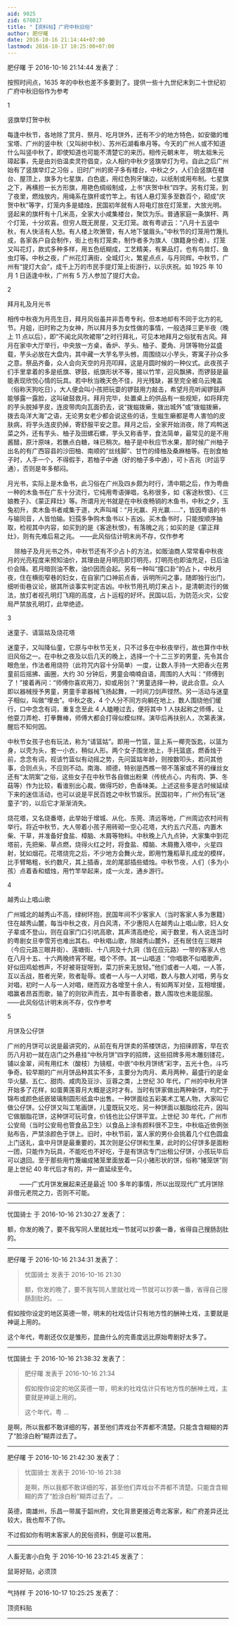 ```yaml
---
aid: 9025
zid: 670017
title: "【资料帖】广府中秋旧俗"
author: 肥仔曙
date: 2016-10-16 21:14:44+07:00
lastmod: 2016-10-17 10:25:00+07:00
---
```


肥仔曙 于 2016-10-16 21:14:44 发表了：

按照时间点，1635 年的中秋也差不多要到了。提供一些十九世纪末到二十世纪初广府中秋旧俗作为参考

1

竖旗举灯贺中秋

每逢中秋节，各地除了赏月、祭月、吃月饼外，还有不少的地方特色，如安徽的堆宝塔、广州的竖中秋（又叫树中秋）、苏州石湖看串月等。今天的广州人或不知道什么叫竖中秋了，即使知道也可能不清楚它的来历。相传元朝末年，
明太祖朱元璋起事，先是由刘伯温卖灵符倡变，众人相约中秋夕竖旗举灯为号。自此之后广州始有了竖旗举灯之习俗
。旧时广州的房子多有楼台，中秋之夕，人们会竖旗在楼台、屋顶上，旗多为七星旗，白色底，用红色狗牙镶边，以纸制或用布制。七星旗之下，再横担一长方形旗，用艳色绸缎制成，上书“庆贺中秋”四字。另有灯笼，到了夜里，燃烛放内，用绳系在旗杆或竹竿上。有钱人悬灯笼多至数百个，砌成“庆贺中秋”等字，灯笼内多是蜡烛，民国初年就有人将电灯放在灯笼里，大放光明。竖起来的旗杆有十几米高，全家大小咸集楼台，聚饮为乐。普通家庭一条旗杆、两个灯笼，十分欢喜。但穷人既无房屋，又无灯笼。故有粤谚云：“八月十五竖中秋，有人快活有人愁。有人楼上吹箫管，有人地下皱眉头。”中秋节的灯笼用竹篾扎成，各家各户自会制作，街上也有灯笼卖，制作者多为旗人（旗籍身份者）。灯笼又叫花灯，款式多种多样，用五色纸糊成，工艺精美，有果品灯，也有鸟兽灯、鱼虫灯等。中秋之夜，广州花灯满街，全城灯火，繁星点点，与月同辉。中秋节，广州有“提灯大会”，成千上万的市民手提灯笼上街游行，以示庆祝。如 1925 年 10 月 1 日适逢中秋，广州有 5 万人参加了提灯大会。

2

拜月礼及月光书

相传中秋夜为月亮生日，拜月风俗虽并非吾粤专利，但本地却有不同于北方的礼节。月姐，旧时称之为女神，所以拜月多为女性做的事情，一般选择三更半夜（晚上 11 点以后），即“不闻北风吹裙带”之时行拜礼，可见本地拜月之俗犹有古风。拜月在家中大厅举行，中央放一方桌，香炉、芋头、柚子、菱角、月饼等物分盆盛载，芋头必放在大盘内，其中藏一大芋名芋头乸，周围绕以小芋头，寄寓子孙众多之意。祭品齐备，众人会向天空的月亮叩拜，这是月圆时候的一种仪式。此夜孩子们手里拿着的多是纸旗、锣鼓，纸旗形状不等，接以竹竿，迎风飘拂，而锣鼓是最能表现欣悦心情的玩具。若中秋当晚天色不佳，月光残缺，甚至完全被乌云掩盖（俗称天狗吃日），大人便会叫小孩把玩耍的锣鼓用力敲击，希望月亮听闻锣鼓声能够露一露脸，这叫破鼓救月。拜月完毕，处置桌上的供品有一些规矩，如将拜完的芋头脱掉芋皮，连皮带肉向瓦面扔去，说“拨螆拨癞，拨出城外”或“拨螆拨癞，拨去岛洋大海”之语，无论男女老少都会说这些的话，生螆生癞都是粤人害怕的皮肤病，将芋头连皮扔掉，寄舒服平安之意。拜月之后，全家开始消夜，除了鸡鸭送菜之外，还有芋头、柚子及田螺石螺，芋头又称香芋，食法简单，最常见的是不用酱醋，原汁原味，若醮点白糖，味已稍次。柚子是中秋应节水果，那时候广州柚子出名的有广西容县的沙田柚、南顺的“丝线脚”、甘竹的绛柚及桑麻柚等。在剖食柚子时，人手一个，不得假手，若柚子中通（好的柚子多中通），可卜吉兆（时运亨通），否则是年多郁闷。

月光书，实际上是木鱼书，此习俗在广州及四乡颇为时行，清中期之后，作为粤曲一种的木鱼书在广东十分流行，它纯用粤语弹唱，名称很多，如《客途秋恨》、《三娘教子》、《蒙正拜灶》等。所谓月光书就是在中秋夜畅销的木鱼书，中秋之夕，玉兔初升，卖木鱼书者咸集于道，大声叫喊：“月光赢、月光赢……”，皆因粤语的书与输同音，人皆怕输。妇孺多争购木鱼书以卜吉凶。买木鱼书时，只能按顺序抽取，检视其中内容，如买到的是《客途秋恨》，有落魄之兆；如买的是《蒙正拜灶》，则有先难后易之兆。
——此风俗估计明末尚不存，仅作参考

&nbsp; &nbsp; 除柚子及月光书之外，中秋节还有不少占卜的方法，如贩油商人常常看中秋夜月的光亮程度来预知油价，其理由是月明亮即灯明亮，灯明亮也即油充足，日后油价会降。若月暗则油不敷，油价因而会起。另有一种叫“撞口卦”的占卜，中秋月夜，住在横街窄巷的妇女，在自家门口神前点香，诉明所问之事，随即独行出门，细听街巷议论，据其所谈事实判定吉凶。中秋节用孔明灯来占卜，是清朝流行的做法，放灯者视孔明灯飞翔的高度，占卜运程的好坏。民国以后，为防范火灾，公安局严禁放孔明灯，此举绝迹。

3

迷童子、请篮姑及烧花塔

迷童子，又叫降仙童，它原与中秋节无关，只不过多在中秋夜举行，故也算作中秋旧风俗之一。在中秋之夜及以后几天的晚上，选择一个十二三岁的男童，先令其合眼危坐，作法者用烧符（此符咒内容十分简单）一度，让数人手持一大把香火在男童前后摇拂、画圈，大约 30 分钟后，男童会喃喃自语，周围的人大叫：“师傅到了！”接着再问：“师傅你喜欢用刀，抑或用剑？”男童选择一种，说此合意。众人即以器械授予男童，男童手拿器械飞扬起舞，一时间刀剑声铿然。另一活动与迷童子相似，叫做“埋虫”。中秋之夜，4 个人分不同方向躺在地上，数人围绕他们缓行，口中念念有词，重复念至此 4 人瞌睡过去，便将其中 1 人扶起称之师傅，让他耍刀弄枪、打拳舞棒，师傅大都会打得似模似样。演毕后再扶别人，次第表演，醒后不知何因。

中秋节女孩子也有玩法，称为“请篮姑”。即用一竹篮，篮上系一椰壳饭匙，以篮为身，以壳为头，套一小衣，稍似人形。两个女子围坐地上，手托篮底，燃香烛于前，念念有词，视该竹篮似有动摇之势，先问篮姑年龄，则按数叩头，若问其他事，合则点头，不应则不动。南海、顺德，特别是西樵一带不落家或不笄的缫丝女还有“太阴案”之俗，这些女子在中秋节各自做出粉果（传统点心，内有肉、笋、冬菇等）作为比较，看谁别出心裁，做得巧妙，色香味美。上述这些多是古时候延续下来的迷信活动，也可以说是平民百姓之中秋节娱乐。民国初年，广州仍有玩“迷童子”的，以后它才渐渐消失。

烧花塔，又名烧番塔，此举始于增城、从化、东莞、清远等地，广州周边农村间有举行。将近中秋节，大人带着小孩子用砖砌一空心花塔，大约五六尺高，内置木柴、干草，并准备好食盐、樟脑、木屑等物料。中秋晚上八九点钟，大家集中到花塔前，先把柴、草点燃，烧得火红之时，将食盐、樟脑、木屑撒入塔中，火星四射，犹如烟花。花塔烧完之后，不少地方会舞火龙，即用竹篾稻草扎成龙的模样，比手臂略粗，长约数尺，其上插香，龙的尾部插些蜡烛。中秋节夜，人们（多为小孩）点着香和蜡烛，用竹竿举起来，成一火龙，通乡游行。

4

越秀山上唱山歌

广州城北的越秀山不高，绿树环抱，民国年间不少客家人（当时客家人多为惠籍）住在越秀山麓，每当中秋之夜，月白风清，不少惠阳人在越秀山上唱山歌，妇人女子辈或不登山，则在自家门口引吭高歌，其声清高绝伦，闻于数里，有人说连当时的粤剧女旦李雪芳也难出其右。中秋唱山歌，除越秀山麓外，还有居住在三眼井（今应元路三眼井街）、莲塘街、十八洞及十九洞（皆在应元路）一带的客家人也在八月十五、十六两晚终宵不眠，唱个不停。其一山唱道：“你唱歌不似唱歌声，好似田鸡蛤乸声，不好被哥捉呀到，菜刀折来无放轻。”他们或者一人唱，一人答，互以舌战，胜者光荣，败者耻辱。或者一人与一人对唱，数人与数人对唱，男与女对唱，初时一人与一人对唱，继而双方各增至十余人，有如两军对垒，互相增援，唱赢者昂首而歌，输了的则钦声而去，其中有善歌者，数人围攻也未能屈服。
——此风俗估计明末尚不存，仅作参考

5

月饼及公仔饼

广州的月饼可以说是最讲究的，从前在有月饼卖的茶楼饼店，为招徕顾客，早在农历八月初一就在店门之外悬挂“中秋月饼”四字的招牌，这些招牌多用木雕刻镂花，铺以金翠，间有用红木（酸枝）为镜框，中嵌“中秋月饼绣”彩字，五光十色，斗巧争奇。较早期的广州月饼品种其实不多，主要分为肉月、素月两种，最盛行的是金华火腿、五仁、甜肉、咸肉及豆沙、豆蓉之类，上世纪 30 年代，广州的中秋月饼开始多了花样，如蛋黄莲蓉月大概是这时才有。当时有饼家做出两种新饼，均贮于锦布或颜色纸嵌玻璃制圆形纸盒中出售。一种饼面绘五彩美术工笔人物，大家叫它做公仔饼。公仔饼又叫工笔画饼，儿童既玩又吃，另一种饼面以胭脂绘花卉，因叫它做胭脂花饼，这种饼可玩可食，价钱也比公仔饼平宜。上世纪 30 年代，广州市公安局（当时公安局也管食品卫生）以食品上涂有颜料很不卫生，中秋临近依例张贴布告，严禁涂颜色于饼上。旧时，中秋节前，富人家的男仆会挑着几个红色圆盒上门送礼，盒中月饼是最重要的，其次则是公仔饼和生果，此时的公仔饼多是面粉一团，只能作为玩具，不能吃也不好吃，于是有饼店专门出租公仔饼，小孩玩毕后可以退回。至于那些用竹篾编成猪笼里面放着一只小猪形状的饼，俗称“猪笼饼”则是上世纪 40 年代后才有的，并一直延续至今。

&nbsp; &nbsp;&nbsp; &nbsp;
——广式月饼发展起来还是最近 100 多年的事情，所以出现现代广式月饼除非借元老院之力，否则不可能。

---

忧国骑士 于 2016-10-16 21:30:27 发表了：

额，你发的晚了，要不我写同人里就社戏一节就可以抄袭一番，省得自己搜肠刮肚的。

---

肥仔曙 于 2016-10-16 21:34:31 发表了：

> 忧国骑士 发表于 2016-10-16 21:30
>
> 额，你发的晚了，要不我写同人里就社戏一节就可以抄袭一番，省得自己搜肠刮肚的。 ...

假如按你设定的地区英德一带，明末的社戏估计只有地方性的酬神土戏，主要就是神诞上用的。

这个年代，粤剧还仅仅是雏形，昆曲什么的完善度远比原始粤剧好太多了。

---

忧国骑士 于 2016-10-16 21:38:32 发表了：

> 肥仔曙 发表于 2016-10-16 21:34
>
> 假如按你设定的地区英德一带，明末的社戏估计只有地方性的酬神土戏，主要就是神诞上用的。
>
> 这个年代，粤 ...

是啊，所以我都不敢详细的写，甚至他们弄戏台不弄都不清楚。只能含含糊糊的弄了“脸涂白粉”糊弄过去了。

---

肥仔曙 于 2016-10-16 21:42:30 发表了：

> 忧国骑士 发表于 2016-10-16 21:38
>
> 是啊，所以我都不敢详细的写，甚至他们弄戏台不弄都不清楚。只能含含糊糊的弄了“脸涂白粉”糊弄过去了。 ...

英德，南雄州，乐昌一带属于韶州府，文化背景更接近粤北客家，和广府差异还比较大，我也帮不了你。

不过假如你有明末客家人的民俗资料，倒是可以套用。

---

人畜无害小白免 于 2016-10-16 23:21:45 发表了：

鼠哥好贴，必须顶

---

气持样 于 2016-10-17 10:25:25 发表了：

顶资料贴

---
